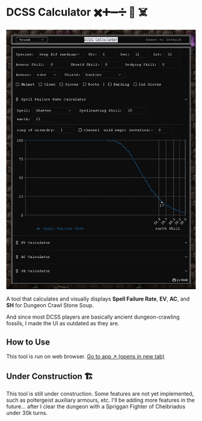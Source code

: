 # DCSS Calculator ✖️➕➖➗ 🟰 ☠️

<p align="center">
  <img src="./screenshot.png" alt="screenshot">
</p>

A tool that calculates and visually displays **Spell Failure Rate**, **EV**, **AC**, and **SH** for Dungeon Crawl Stone Soup.

And since most DCSS players are basically ancient dungeon-crawling fossils, I made the UI as outdated as they are.

## How to Use

This tool is run on web browser. [Go to app ↗︎ (opens in new tab)](https://dcss-calculator.pages.dev/)

## Under Construction 🏗️

This tool is still under construction. Some features are not yet implemented, such as poltergeist auxiliary armours, etc. I'll be adding more features in the future... after I clear the dungeon with a Spriggan Fighter of Cheibriados under 30k turns.
